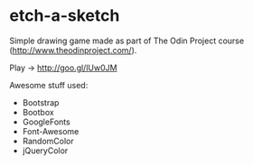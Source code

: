 etch-a-sketch
===========
Simple drawing game made as part of The Odin Project course (http://www.theodinproject.com/).

Play -> http://goo.gl/lUw0JM

Awesome stuff used:
* Bootstrap
* Bootbox
* GoogleFonts
* Font-Awesome
* RandomColor
* jQueryColor
